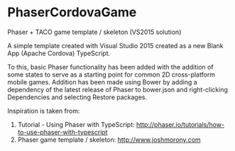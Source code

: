# PhaserCordovaGame
Phaser + TACO game template / skeleton (VS2015 solution)

A simple template created with Visual Studio 2015 created as a new Blank App (Apache Cordova) TypeScript.

To this, basic Phaser functionality has been added with the addition of some states to serve as a starting point for common 2D cross-platform mobile games. Addition has been made using Bower by adding a dependency of the latest release of Phaser to bower.json and right-clicking Dependencies and selecting Restore packages.

Inspiration is taken from:
1) Tutorial - Using Phaser with TypeScript: http://phaser.io/tutorials/how-to-use-phaser-with-typescript
2) Phaser game template / skeleton: http://www.joshmorony.com

